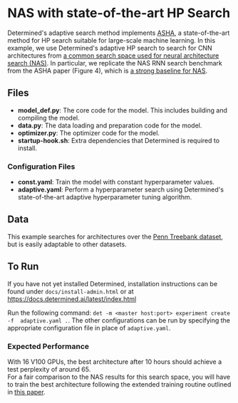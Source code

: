 # NAS with state-of-the-art HP Search
Determined's adaptive search method implements [ASHA](https://arxiv.org/pdf/1810.05934.pdf), 
a state-of-the-art method for HP search suitable for large-scale machine learning.  In this example, 
we use Determined's adaptive HP search to search for CNN architectures from [a common search space 
used for neural architecture search (NAS)](https://arxiv.org/abs/1806.09055).  In particular, we replicate 
the NAS RNN search benchmark from the ASHA paper (Figure 4), which is [a strong baseline 
for NAS](https://arxiv.org/abs/1902.07638).

## Files
* **model_def.py**: The core code for the model. This includes building and compiling the model.
* **data.py**: The data loading and preparation code for the model. 
* **optimizer.py**: The optimizer code for the model. 
* **startup-hook.sh**: Extra dependencies that Determined is required to install. 

### Configuration Files
* **const.yaml**: Train the model with constant hyperparameter values.
* **adaptive.yaml**: Perform a hyperparameter search using Determined's state-of-the-art adaptive hyperparameter tuning algorithm.

## Data
This example searches for architectures over the [Penn Treebank 
dataset](https://pytorchnlp.readthedocs.io/en/latest/_modules/torchnlp/datasets/penn_treebank.html),
but is easily adaptable to other datasets.

## To Run
If you have not yet installed Determined, installation instructions can be found
under `docs/install-admin.html` or at https://docs.determined.ai/latest/index.html

Run the following command: `det -m <master host:port> experiment create -f 
adaptive.yaml .`. The other configurations can be run by specifying the appropriate 
configuration file in place of `adaptive.yaml`.

### Expected Performance
With 16 V100 GPUs, the best architecture after 10 hours should achieve a test perplexity of around 65.  
For a fair comparison to the NAS results for this search space, you will have to train the best architecture 
following the extended training routine outlined in [this paper](https://arxiv.org/abs/1806.09055).
